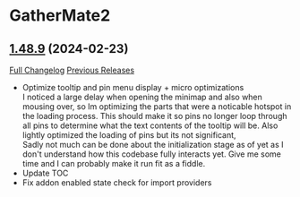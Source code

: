 # GatherMate2

## [1.48.9](https://github.com/Nevcairiel/GatherMate2/tree/1.48.9) (2024-02-23)
[Full Changelog](https://github.com/Nevcairiel/GatherMate2/compare/1.48.8...1.48.9) [Previous Releases](https://github.com/Nevcairiel/GatherMate2/releases)

- Optimize tooltip and pin menu display + micro optimizations  
    I noticed a large delay when opening the minimap and also when mousing over, so Im optimizing the parts that were a noticable hotspot in the loading process. This should make it so pins no longer loop through all pins to determine what the text contents of the tooltip will be. Also lightly optimized the loading of pins but its not significant,  
    Sadly not much can be done about the initialization stage as of yet as I don't understand how this codebase fully interacts yet. Give me some time and I can probably make it run fit as a fiddle.  
- Update TOC  
- Fix addon enabled state check for import providers  
